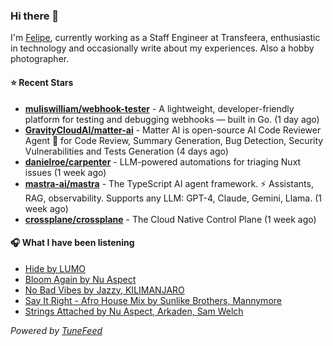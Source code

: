 ### Hi there 👋

I'm [Felipe](https://felipevm.com), currently working as a Staff Engineer at Transfeera, enthusiastic in technology and occasionally write about my experiences. Also a hobby photographer.

#### ⭐ Recent Stars
- **[muliswilliam/webhook-tester](https://github.com/muliswilliam/webhook-tester)** - A lightweight, developer-friendly platform for testing and debugging webhooks — built in Go. (1 day ago)
- **[GravityCloudAI/matter-ai](https://github.com/GravityCloudAI/matter-ai)** - Matter AI is open-source AI Code Reviewer Agent 🤖 for Code Review, Summary Generation, Bug Detection, Security Vulnerabilities and Tests Generation (4 days ago)
- **[danielroe/carpenter](https://github.com/danielroe/carpenter)** - LLM-powered automations for triaging Nuxt issues (1 week ago)
- **[mastra-ai/mastra](https://github.com/mastra-ai/mastra)** - The TypeScript AI agent framework. ⚡ Assistants, RAG, observability. Supports any LLM: GPT-4, Claude, Gemini, Llama. (1 week ago)
- **[crossplane/crossplane](https://github.com/crossplane/crossplane)** - The Cloud Native Control Plane (1 week ago)

#### 🎧 What I have been listening
- [Hide by LUMO](https://open.spotify.com/track/3EKqoed2eBKaYfvh0Yzf2Y)
- [Bloom Again by Nu Aspect](https://open.spotify.com/track/6sZYTNw51HHsYNEvVrJWPe)
- [No Bad Vibes by Jazzy, KILIMANJARO](https://open.spotify.com/track/0dgdDB39uUoC8WICmTE2U8)
- [Say It Right - Afro House Mix by Sunlike Brothers, Mannymore](https://open.spotify.com/track/6N04kMTTITQofSlAttEKnT)
- [Strings Attached by Nu Aspect, Arkaden, Sam Welch](https://open.spotify.com/track/2Yp20FZndUt36hb0NJHZI8)

_Powered by [TuneFeed](https://tunefeed.app?ref=github.com)_
